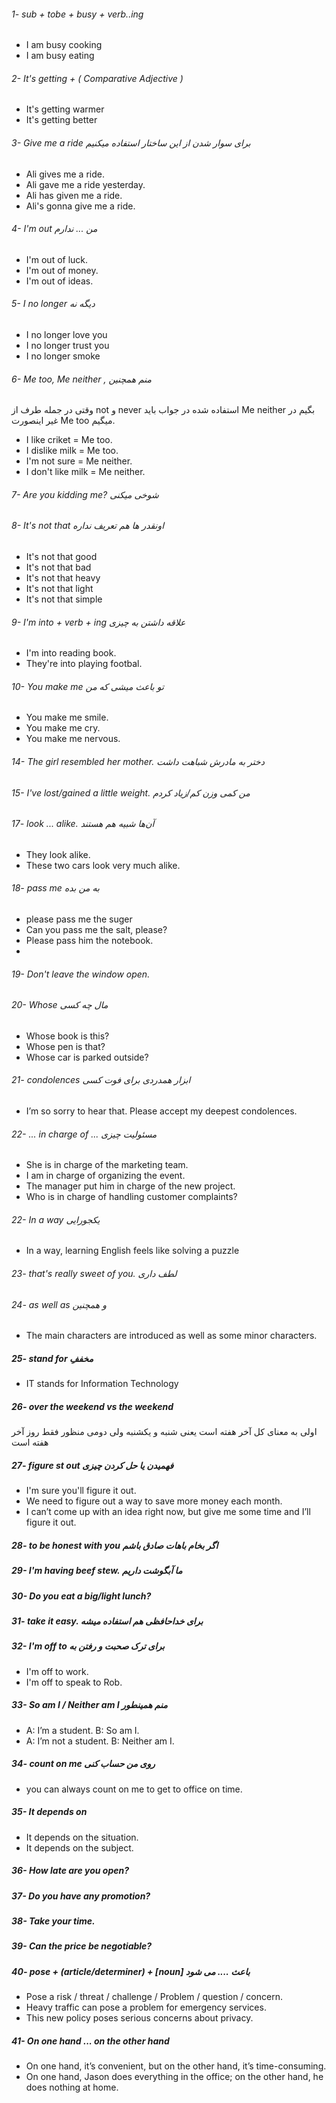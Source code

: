 ###### 1- sub + tobe + busy + verb..ing
- I am busy cooking
- I am busy eating

###### 2- It's getting + ( Comparative Adjective )
- It's getting warmer
- It's getting better

###### 3- Give me a ride برای سوار شدن از این ساختار استفاده میکنیم
- Ali gives me a ride.
- Ali gave me a ride yesterday.
- Ali has given me a ride.
- Ali's gonna give me a ride.

###### 4- I'm out من ... ندارم
- I'm out of luck.
- I'm out of money.
- I'm out of ideas.

###### 5- I no longer دیگه نه
-  I no longer love you
-  I no longer trust you
-  I no longer smoke

###### 6- Me too, Me neither , منم همچنین
وقتی در جمله طرف از not و never استفاده شده در جواب باید Me neither بگیم در غیر اینصورت Me too میگیم.
- I like criket =  Me too.
- I dislike milk =  Me too.
- I'm not sure = Me neither.
- I don't like milk = Me neither.

###### 7- Are you kidding me? شوخی میکنی

###### 8- It's not that اونقدر ها هم تعریف نداره
-  It's not that good
-  It's not that bad
-  It's not that heavy
-  It's not that light
-  It's not that simple

###### 9- I'm into + verb + ing علاقه داشتن به چیزی
- I'm into reading book.
- They're into playing footbal.

###### 10- You make me تو باعث میشی که من
- You make me smile.
- You make me cry.
- You make me nervous.

###### 14- The girl resembled her mother. دختر به مادرش شباهت داشت

###### 15- I've lost/gained a little weight. من کمی وزن کم/زیاد کردم

###### 17- look ... alike. آن‌ها شبیه هم هستند
- They look alike.
- These two cars look very much alike.

###### 18- pass me به من بده
- please pass me the suger
- Can you pass me the salt, please?
- Please pass him the notebook.
- 

###### 19- Don't leave the window open.

###### 20- Whose مال چه کسی
- Whose book is this?
- Whose pen is that?
- Whose car is parked outside?

###### 21- condolences ابزار همدردی برای فوت کسی
- I’m so sorry to hear that. Please accept my deepest condolences.

###### 22- ... in charge of  ... مسئولیت چیزی
- She is in charge of the marketing team.
- I am in charge of organizing the event.
- The manager put him in charge of the new project.
- Who is in charge of handling customer complaints?

###### 22- In a way یکجورایی
- In a way, learning English feels like solving a puzzle
###### 23- that's really sweet of you. لطف داری

###### 24- as well as و همچنین
- The main characters are introduced as well as some minor characters.

##### 25- stand for مخففِ
- IT stands for Information Technology

##### 26- over the weekend vs the weekend
اولی به معنای کل آخر هفته است یعنی شنبه و یکشنبه ولی دومی منظور فقط روز آخر هفته است

##### 27- figure st out فهمیدن یا حل کردن چیزی
- I'm sure you'll figure it out.
- We need to figure out a way to save more money each month.
- I can’t come up with an idea right now, but give me some time and I’ll figure it out.

##### 28- to be honest with you اگر بخام باهات صادق باشم

##### 29- I'm having beef stew. ما آبگوشت داریم

##### 30- Do you eat a big/light lunch?

##### 31- take it easy. برای خداحافظی هم استفاده میشه

##### 32- I'm off to برای ترک صحبت و رفتن به
- I'm off to work.
- I'm off to speak to Rob.

##### 33- So am I / Neither am I منم همینطور
-  A: I’m a student.   B: So am I.
-  A: I’m not a student.  B: Neither am I.

##### 34- count on me روی من حساب کنی
- you can always count on me to get to office on time.

##### 35- It depends on
- It depends on the situation.
- It depends on the subject.

##### 36- How late are you open?
##### 37- Do you have any promotion?
##### 38- Take your time.
##### 39- Can the price be negotiable?

##### 40- pose + (article/determiner) + [noun]  باعث .... می شود
- Pose a risk / threat / challenge / Problem / question / concern.
- Heavy traffic can pose a problem for emergency services.
- This new policy poses serious concerns about privacy.

##### 41-  On one hand ... on the other hand
- On one hand, it’s convenient, but on the other hand, it’s time-consuming.
- On one hand, Jason does everything in the office; on the other hand, he does nothing at home.